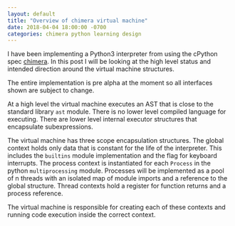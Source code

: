 ```yaml
---
layout: default
title: "Overview of chimera virtual machine"
date: 2018-04-04 18:00:00 -0700
categories: chimera python learning design
---
```


I have been implementing a Python3 interpreter from using the cPython spec [chimera](https://github.com/grandquista/chimera). In this post I will be looking at the high level status and intended direction around the virtual machine structures.

The entire implementation is pre alpha at the moment so all interfaces shown are subject to change.

At a high level the virtual machine executes an AST that is close to the standard library `ast` module. There is no lower level compiled language for executing. There are lower level internal executor structures that encapsulate subexpressions.

The virtual machine has three scope encapsulation structures. The global context holds only data that is constant for the life of the interpreter. This includes the `builtins` module implementation and the flag for keyboard interrupts. The process context is instantiated for each `Process` in the python `multiprocessing` module. Processes will be implemented as a pool of n threads with an isolated map of module imports and a reference to the global structure. Thread contexts hold a register for function returns and a process reference.

The virtual machine is responsible for creating each of these contexts and running code execution inside the correct context.

